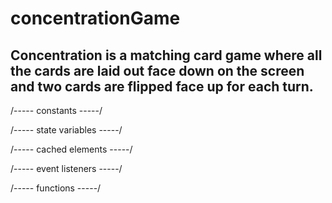 # concentrationGame
## Concentration is a matching card game  where all the cards are laid out face down on the screen and two cards are flipped face up for each turn. 
/----- constants -----/

/----- state variables -----/

/----- cached elements -----/

/----- event listeners -----/

/----- functions -----/


